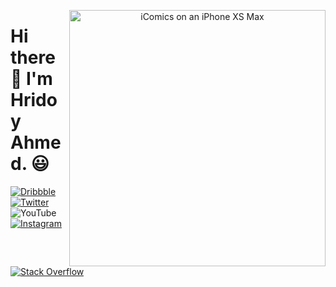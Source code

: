 <p align="center">
<img src="https://i.ibb.co/MSF9HxB/me.jpg" width="410" alt="iComics on an iPhone XS Max" align="right" />
</p>

# Hi there 👋 I'm Hridoy Ahmed. 😃

<p align="left">
<a href="https://www.linkedin.com/in/timoliver-au/">
<img src="https://img.shields.io/badge/-Dribbble-%23ff5798" alt="Dribbble"/></a> 
<a href="https://www.twitter.com/TimOliverAU">
<img src="https://img.shields.io/badge/-Twitter-%231DA1F2" alt="Twitter" /></a> 
<img src="https://img.shields.io/badge/-YouTube-%23FF0000" alt="YouTube" /></a> 
<a href="https://www.instagram.com/timoliver">
<img src="https://img.shields.io/badge/-Instagram-%23eb13a5" alt="Instagram" /></a> 
<a href="https://stackoverflow.com/users/599344/tim">
<img src="https://img.shields.io/badge/-Stack%20Overflow-%23f48024" alt="Stack Overflow" /></a> 
</p>

